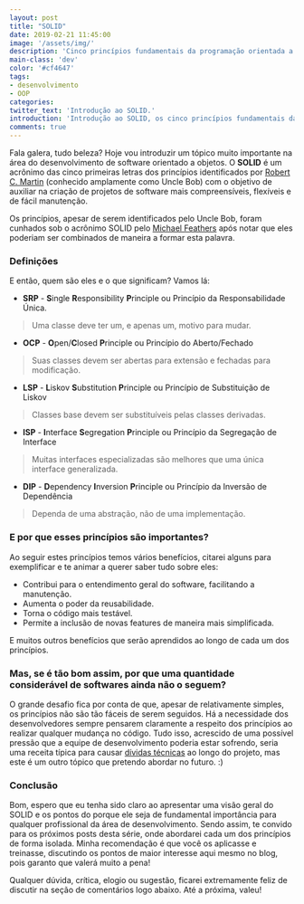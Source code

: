 ```yaml
---
layout: post
title: "SOLID"
date: 2019-02-21 11:45:00
image: '/assets/img/'
description: 'Cinco princípios fundamentais da programação orientada a objetos.'
main-class: 'dev'
color: '#cf4647'
tags:
- desenvolvimento
- OOP
categories:
twitter_text: 'Introdução ao SOLID.'
introduction: 'Introdução ao SOLID, os cinco princípios fundamentais da programação orientada a objetos.'
comments: true
---
```


Fala galera, tudo beleza? Hoje vou introduzir um tópico muito importante na área do desenvolvimento de software orientado a objetos. 
O **SOLID** é um acrônimo das cinco primeiras letras dos princípios identificados por [Robert C. Martin](https://en.wikipedia.org/wiki/Robert_C._Martin) 
(conhecido amplamente como Uncle Bob) com o objetivo de auxiliar na criação de projetos de software mais compreensíveis, flexíveis e de fácil manutenção. 

Os princípios, apesar de serem identificados pelo Uncle Bob, foram cunhados sob o acrônimo SOLID pelo [Michael Feathers](https://twitter.com/mfeathers) após 
notar que eles poderiam ser combinados de maneira a formar esta palavra. 

### Definições
E então, quem são eles e o que significam? Vamos lá:

- **SRP** - **S**ingle **R**esponsibility **P**rinciple ou Princípio da Responsabilidade Única.

> Uma classe deve ter um, e apenas um, motivo para mudar.

- **OCP** - **O**pen/**C**losed **P**rinciple ou Princípio do Aberto/Fechado

> Suas classes devem ser abertas para extensão e fechadas para modificação.

- **LSP** - **L**iskov **S**ubstitution **P**rinciple ou Princípio de Substituição de Liskov

> Classes base devem ser substituíveis pelas classes derivadas.

- **ISP** - **I**nterface **S**egregation **P**rinciple ou Princípio da Segregação de Interface

> Muitas interfaces especializadas são melhores que uma única interface generalizada.

- **DIP** - **D**ependency **I**nversion **P**rinciple ou Princípio da Inversão de Dependência

> Dependa de uma abstração, não de uma implementação.

### E por que esses princípios são importantes?
Ao seguir estes princípios temos vários benefícios, citarei alguns para exemplificar e te animar a querer saber tudo sobre eles:
- Contribui para o entendimento geral do software, facilitando a manutenção.
- Aumenta o poder da reusabilidade.
- Torna o código mais testável.
- Permite a inclusão de novas features de maneira mais simplificada.

E muitos outros benefícios que serão aprendidos ao longo de cada um dos princípios.

### Mas, se é tão bom assim, por que uma quantidade considerável de softwares ainda não o seguem?
O grande desafio fica por conta de que, apesar de relativamente simples, os princípios não são tão fáceis de serem seguidos. Há a 
necessidade dos desenvolvedores sempre pensarem claramente a respeito dos princípios ao realizar qualquer mudança no código. Tudo isso,
acrescido de uma possível pressão que a equipe de desenvolvimento poderia estar sofrendo, seria uma receita típica para causar [dívidas
técnicas](https://en.wikipedia.org/wiki/Technical_debt) ao longo do projeto, mas este é um outro tópico que pretendo abordar no futuro. :)

### Conclusão
Bom, espero que eu tenha sido claro ao apresentar uma visão geral do SOLID e os pontos do porque ele seja de fundamental importância para
qualquer profissional da área de desenvolvimento. Sendo assim, te convido para os próximos posts desta série, onde
abordarei cada um dos princípios de forma isolada. Minha recomendação é que você os aplicasse e treinasse, discutindo
os pontos de maior interesse aqui mesmo no blog, pois garanto que valerá muito a pena!

Qualquer dúvida, crítica, elogio ou sugestão, ficarei extremamente feliz de discutir na seção de comentários logo abaixo. Até a próxima, valeu!